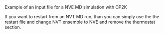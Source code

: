 Example of an input file for a NVE MD simulation with CP2K

If you want to restart from an NVT MD run, than you can simply use the the restart file and change NVT ensemble to NVE and remove the thermostat section.
